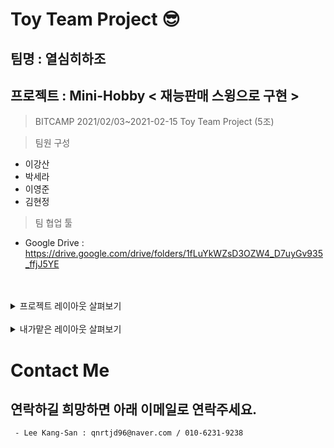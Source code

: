 
# Toy Team Project 😎
## 팀명 : 열심히하조
## 프로젝트 : Mini-Hobby < 재능판매 스윙으로 구현 >

> BITCAMP 2021/02/03~2021-02-15 Toy Team Project (5조)

> 팀원 구성 
 - 이강산 
 - 박세라 
 - 이영준 
 - 김현정

> 팀 협업 툴
 - Google Drive : https://drive.google.com/drive/folders/1fLuYkWZsD3OZW4_D7uyGv935_ffjJ5YE 
<br/>

<br/>

<details>
 <summary>프로젝트 레이아웃 살펴보기 </summary>
 [Mini_Hobby.pptx](https://github.com/qnrtjd96/mini_hobby/files/6719462/Mini_Hobby.pptx)

</details>

 <br/>
 
<details>
 <summary>내가맡은 레이아웃 살펴보기 </summary>
![1](https://user-images.githubusercontent.com/54973523/123778819-79216a00-d90c-11eb-9501-7266a85b60e8.png)
![2](https://user-images.githubusercontent.com/54973523/123778822-7a529700-d90c-11eb-987e-a9ff38bc4299.png)
![3](https://user-images.githubusercontent.com/54973523/123778824-7aeb2d80-d90c-11eb-8ce3-1f00afa29fcb.png)
![4](https://user-images.githubusercontent.com/54973523/123778826-7aeb2d80-d90c-11eb-9795-064c6d464bdb.png)

 <img src='https://user-images.githubusercontent.com/54973523/123778819-79216a00-d90c-11eb-9501-7266a85b60e8.png' >
</details>


# Contact Me
## 연락하길 희망하면 아래 이메일로 연락주세요.
```
 - Lee Kang-San : qnrtjd96@naver.com / 010-6231-9238
```
